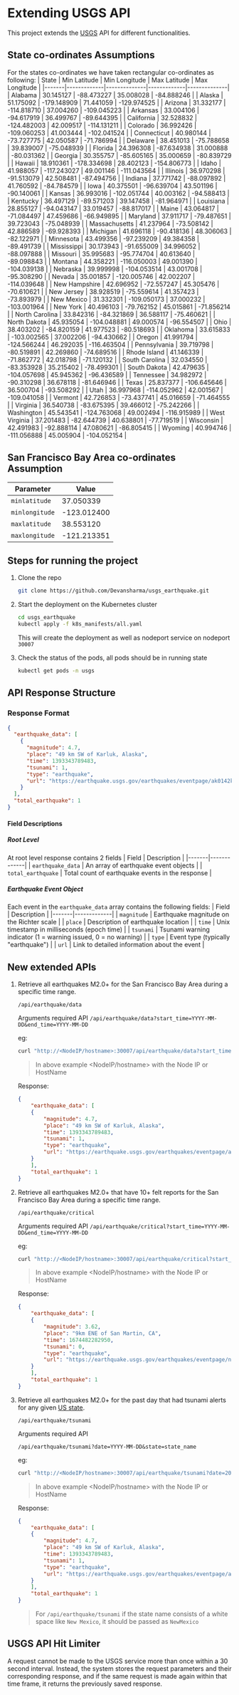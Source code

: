 # Extending USGS API

This project extends the [USGS](https://earthquake.usgs.gov/fdsnws/event/1/) API for different functionalities.

## State co-ordinates Assumptions
For the states co-ordinates we have taken rectangular co-ordinates as following:
| State | Min Latitude | Min Longitude | Max Latitude | Max Longitude |
|-------|-------------|--------------|-------------|--------------|
| Alabama | 30.145127 | -88.473227 | 35.008028 | -84.888246 |
| Alaska | 51.175092 | -179.148909 | 71.441059 | -129.974525 |
| Arizona | 31.332177 | -114.818710 | 37.004260 | -109.045223 |
| Arkansas | 33.004106 | -94.617919 | 36.499767 | -89.644395 |
| California | 32.528832 | -124.482003 | 42.009517 | -114.131211 |
| Colorado | 36.992426 | -109.060253 | 41.003444 | -102.041524 |
| Connecticut | 40.980144 | -73.727775 | 42.050587 | -71.786994 |
| Delaware | 38.451013 | -75.788658 | 39.839007 | -75.048939 |
| Florida | 24.396308 | -87.634938 | 31.000888 | -80.031362 |
| Georgia | 30.355757 | -85.605165 | 35.000659 | -80.839729 |
| Hawaii | 18.910361 | -178.334698 | 28.402123 | -154.806773 |
| Idaho | 41.988057 | -117.243027 | 49.001146 | -111.043564 |
| Illinois | 36.970298 | -91.513079 | 42.508481 | -87.494756 |
| Indiana | 37.771742 | -88.097892 | 41.760592 | -84.784579 |
| Iowa | 40.375501 | -96.639704 | 43.501196 | -90.140061 |
| Kansas | 36.993016 | -102.051744 | 40.003162 | -94.588413 |
| Kentucky | 36.497129 | -89.571203 | 39.147458 | -81.964971 |
| Louisiana | 28.855127 | -94.043147 | 33.019457 | -88.817017 |
| Maine | 43.064817 | -71.084497 | 47.459686 | -66.949895 |
| Maryland | 37.911717 | -79.487651 | 39.723043 | -75.048939 |
| Massachusetts | 41.237964 | -73.508142 | 42.886589 | -69.928393 |
| Michigan | 41.696118 | -90.418136 | 48.306063 | -82.122971 |
| Minnesota | 43.499356 | -97.239209 | 49.384358 | -89.491739 |
| Mississippi | 30.173943 | -91.655009 | 34.996052 | -88.097888 |
| Missouri | 35.995683 | -95.774704 | 40.613640 | -89.098843 |
| Montana | 44.358221 | -116.050003 | 49.001390 | -104.039138 |
| Nebraska | 39.999998 | -104.053514 | 43.001708 | -95.308290 |
| Nevada | 35.001857 | -120.005746 | 42.002207 | -114.039648 |
| New Hampshire | 42.696952 | -72.557247 | 45.305476 | -70.610621 |
| New Jersey | 38.928519 | -75.559614 | 41.357423 | -73.893979 |
| New Mexico | 31.332301 | -109.050173 | 37.000232 | -103.001964 |
| New York | 40.496103 | -79.762152 | 45.015861 | -71.856214 |
| North Carolina | 33.842316 | -84.321869 | 36.588117 | -75.460621 |
| North Dakota | 45.935054 | -104.048881 | 49.000574 | -96.554507 |
| Ohio | 38.403202 | -84.820159 | 41.977523 | -80.518693 |
| Oklahoma | 33.615833 | -103.002565 | 37.002206 | -94.430662 |
| Oregon | 41.991794 | -124.566244 | 46.292035 | -116.463504 |
| Pennsylvania | 39.719798 | -80.519891 | 42.269860 | -74.689516 |
| Rhode Island | 41.146339 | -71.862772 | 42.018798 | -71.120132 |
| South Carolina | 32.034550 | -83.353928 | 35.215402 | -78.499301 |
| South Dakota | 42.479635 | -104.057698 | 45.945362 | -96.436589 |
| Tennessee | 34.982972 | -90.310298 | 36.678118 | -81.646946 |
| Texas | 25.837377 | -106.645646 | 36.500704 | -93.508292 |
| Utah | 36.997968 | -114.052962 | 42.001567 | -109.041058 |
| Vermont | 42.726853 | -73.437741 | 45.016659 | -71.464555 |
| Virginia | 36.540738 | -83.675395 | 39.466012 | -75.242266 |
| Washington | 45.543541 | -124.763068 | 49.002494 | -116.915989 |
| West Virginia | 37.201483 | -82.644739 | 40.638801 | -77.719519 |
| Wisconsin | 42.491983 | -92.888114 | 47.080621 | -86.805415 |
| Wyoming | 40.994746 | -111.056888 | 45.005904 | -104.052154 |

## San Francisco Bay Area co-ordinates Assumption
| Parameter | Value |
|-----------|------|
| `minlatitude` | 37.050339 |
| `minlongitude` | -123.012400 |
| `maxlatitude` | 38.553120 |
| `maxlongitude` | -121.213351 |

## Steps for running the project
1. Clone the repo
    ```sh
    git clone https://github.com/Devansharma/usgs_earthquake.git
    ```
2. Start the deployment on the Kubernetes cluster
    ```sh
    cd usgs_earthquake
    kubectl apply -f k8s_manifests/all.yaml
    ```
    This will create the deployment as well as nodeport service on nodeport `30007`
    
3. Check the status of the pods, all pods should be in running state
    ```sh
    kubectl get pods -n usgs
    ```
## API Response Structure
### Response Format
```json
{
  "earthquake_data": [
    {
      "magnitude": 4.7,
      "place": "49 km SW of Karluk, Alaska",
      "time": 1393343789483,
      "tsunami": 1,
      "type": "earthquake",
      "url": "https://earthquake.usgs.gov/earthquakes/eventpage/ak0142kvd03o"
    }
  ],
  "total_earthquake": 1
}
```
#### Field Descriptions
##### Root Level
At root level response contains 2 fields
| Field | Description |
|-------|-------------|
| `earthquake_data` | An array of earthquake event objects |
| `total_earthquake` | Total count of earthquake events in the response |

##### Earthquake Event Object
Each event in the `earthquake_data` array contains the following fields:
| Field | Description |
|-------|-------------|
| `magnitude` | Earthquake magnitude on the Richter scale |
| `place` | Description of earthquake location |
| `time` | Unix timestamp in milliseconds (epoch time) |
| `tsunami` | Tsunami warning indicator (1 = warning issued, 0 = no warning) |
| `type` | Event type (typically "earthquake") |
| `url` | Link to detailed information about the event |
## New extended APIs

1. Retrieve all earthquakes M2.0+ for the San Francisco Bay Area during a specific time range.
    
    ```/api/earthquake/data```
    
    Arguments required API
    ```/api/earthquake/data?start_time=YYYY-MM-DD&end_time=YYYY-MM-DD```
    
    eg: 
    
    ```sh
    curl "http://<NodeIP/hostname>:30007/api/earthquake/data?start_time=2023-01-25&end_time=2023-01-31"
    ```
    > In above example <NodeIP/hostname> with the Node IP or HostName
    
    Response:
    ```json
    {
        "earthquake_data": [
        {
            "magnitude": 4.7,
            "place": "49 km SW of Karluk, Alaska",
            "time": 1393343789483,
            "tsunami": 1,
            "type": "earthquake",
            "url": "https://earthquake.usgs.gov/earthquakes/eventpage/ak0142kvd03o"
        }
        ],
        "total_earthquake": 1
    }
    ```


2. Retrieve all earthquakes M2.0+ that have 10+ felt reports for the San Francisco Bay Area during a specific time range.
    
    ```/api/earthquake/critical```
    
    Arguments required API
    ```/api/earthquake/critical?start_time=YYYY-MM-DD&end_time=YYYY-MM-DD```
   
    eg: 
    
    ```sh
    curl "http://<NodeIP/hostname>:30007/api/earthquake/critical?start_time=2023-01-23&end_time=2023-01-31"
    ```
    > In above example <NodeIP/hostname> with the Node IP or HostName
    
    Response:
    ```json
    {
        "earthquake_data": [
        {
            "magnitude": 3.62,
            "place": "9km ENE of San Martin, CA",
            "time": 1674482282950,
            "tsunami": 0,
            "type": "earthquake",
            "url": "https://earthquake.usgs.gov/earthquakes/eventpage/nc73836266"
        }
        ],
        "total_earthquake": 1
    }
    ```
    
3. Retrieve all earthquakes M2.0+ for the past day that had tsunami alerts for any given [US state](https://en.wikipedia.org/wiki/List_of_states_and_territories_of_the_United_States).
    
    ```/api/earthquake/tsunami```
    
    Arguments required API
    
    ```/api/earthquake/tsunami?date=YYYY-MM-DD&state=state_name```
    
    eg: 
    
    ```sh
    curl "http://<NodeIP/hostname>:30007/api/earthquake/tsunami?date=2014-02-26&state=alaska"
    ```
    > In above example <NodeIP/hostname> with the Node IP or HostName
    
    Response:
    ```json
    {
        "earthquake_data": [
        {
            "magnitude": 4.7,
            "place": "49 km SW of Karluk, Alaska",
            "time": 1393343789483,
            "tsunami": 1,
            "type": "earthquake",
            "url": "https://earthquake.usgs.gov/earthquakes/eventpage/ak0142kvd03o"
        }
        ],
        "total_earthquake": 1
    }
    ```
    > For ```/api/earthquake/tsunami``` if the state name consists of a white space like ```New Mexico```, it should be passed as ```NewMexico```
    
## USGS API Hit Limiter
A request cannot be made to the USGS service more than once within a 30 second interval. Instead, the system stores the request parameters and their corresponding response, and if the same request is made again within that time frame, it returns the previously saved response.